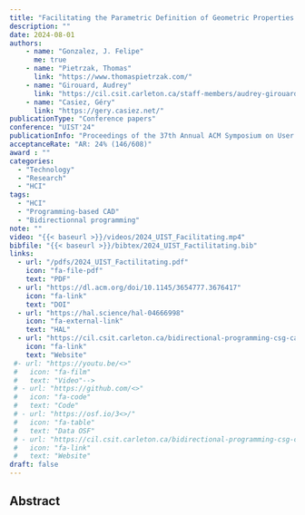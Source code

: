```yaml
---
title: "Facilitating the Parametric Definition of Geometric Properties in Programming-Based CAD"
description: ""
date: 2024-08-01
authors:
    - name: "Gonzalez, J. Felipe" 
      me: true
    - name: "Pietrzak, Thomas"
      link: "https://www.thomaspietrzak.com/"
    - name: "Girouard, Audrey"
      link: "https://cil.csit.carleton.ca/staff-members/audrey-girouard/"
    - name: "Casiez, Géry"
      link: "https://gery.casiez.net/"
publicationType: "Conference papers"
conference: "UIST'24"
publicationInfo: "Proceedings of the 37th Annual ACM Symposium on User Interface Software and Technology"
acceptanceRate: "AR: 24% (146/608)"
award : ""
categories:
  - "Technology"
  - "Research"
  - "HCI"
tags:
  - "HCI"
  - "Programming-based CAD"
  - "Bidirectionnal programming"
note: ""
video: "{{< baseurl >}}/videos/2024_UIST_Facilitating.mp4"
bibfile: "{{< baseurl >}}/bibtex/2024_UIST_Factilitating.bib"
links:
  - url: "/pdfs/2024_UIST_Factilitating.pdf"
    icon: "fa-file-pdf"
    text: "PDF"
  - url: "https://dl.acm.org/doi/10.1145/3654777.3676417"
    icon: "fa-link"
    text: "DOI"
  - url: "https://hal.science/hal-04666998"
    icon: "fa-external-link"
    text: "HAL"
  - url: "https://cil.csit.carleton.ca/bidirectional-programming-csg-cad/"
    icon: "fa-link"
    text: "Website"
 #- url: "https://youtu.be/<>"
 #   icon: "fa-film"
 #   text: "Video"-->
 # - url: "https://github.com/<>"
 #   icon: "fa-code"
 #   text: "Code"
 # - url: "https://osf.io/3<>/"
 #   icon: "fa-table"
 #   text: "Data OSF"
 # - url: "https://cil.csit.carleton.ca/bidirectional-programming-csg-cad/"
 #   icon: "fa-link"
 #   text: "Website"
draft: false
---
```




## Abstract

